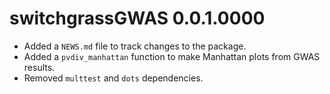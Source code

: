 # switchgrassGWAS 0.0.1.0000

* Added a `NEWS.md` file to track changes to the package.
* Added a `pvdiv_manhattan` function to make Manhattan plots from GWAS results.
* Removed `multtest` and `dots` dependencies.
